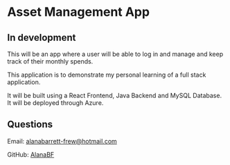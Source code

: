# Asset Management App

## In development

This will be an app where a user will be able to log in and manage and keep track of their monthly spends.

This application is to demonstrate my personal learning of a full stack application.

It will be built using a React Frontend, Java Backend and MySQL Database. It will be deployed through Azure.

## Questions

Email: [alanabarrett-frew@hotmail.com](mailto:alanabarrett-frew@hotmail.com)

GitHub: [AlanaBF](https://github.com/AlanaBF)
